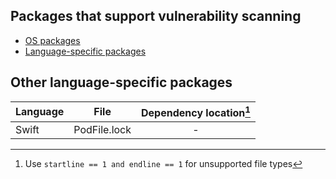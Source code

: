 ## Packages that support vulnerability scanning
- [OS packages][os_packages]
- [Language-specific packages][language_packages]

## Other language-specific packages

| Language | File         | Dependency location[^1] |
|----------|--------------|:-----------------------:|
| Swift    | PodFile.lock |            -            |

[^1]: Use `startline == 1 and endline == 1` for unsupported file types

[os_packages]: ../vulnerability/detection/os.md
[language_packages]: ../vulnerability/detection/language.md